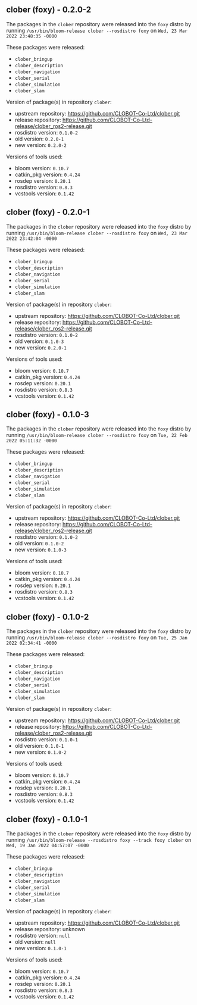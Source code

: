 ## clober (foxy) - 0.2.0-2

The packages in the `clober` repository were released into the `foxy` distro by running `/usr/bin/bloom-release clober --rosdistro foxy` on `Wed, 23 Mar 2022 23:48:35 -0000`

These packages were released:
- `clober_bringup`
- `clober_description`
- `clober_navigation`
- `clober_serial`
- `clober_simulation`
- `clober_slam`

Version of package(s) in repository `clober`:

- upstream repository: https://github.com/CLOBOT-Co-Ltd/clober.git
- release repository: https://github.com/CLOBOT-Co-Ltd-release/clober_ros2-release.git
- rosdistro version: `0.1.0-2`
- old version: `0.2.0-1`
- new version: `0.2.0-2`

Versions of tools used:

- bloom version: `0.10.7`
- catkin_pkg version: `0.4.24`
- rosdep version: `0.20.1`
- rosdistro version: `0.8.3`
- vcstools version: `0.1.42`


## clober (foxy) - 0.2.0-1

The packages in the `clober` repository were released into the `foxy` distro by running `/usr/bin/bloom-release clober --rosdistro foxy` on `Wed, 23 Mar 2022 23:42:04 -0000`

These packages were released:
- `clober_bringup`
- `clober_description`
- `clober_navigation`
- `clober_serial`
- `clober_simulation`
- `clober_slam`

Version of package(s) in repository `clober`:

- upstream repository: https://github.com/CLOBOT-Co-Ltd/clober.git
- release repository: https://github.com/CLOBOT-Co-Ltd-release/clober_ros2-release.git
- rosdistro version: `0.1.0-2`
- old version: `0.1.0-3`
- new version: `0.2.0-1`

Versions of tools used:

- bloom version: `0.10.7`
- catkin_pkg version: `0.4.24`
- rosdep version: `0.20.1`
- rosdistro version: `0.8.3`
- vcstools version: `0.1.42`


## clober (foxy) - 0.1.0-3

The packages in the `clober` repository were released into the `foxy` distro by running `/usr/bin/bloom-release clober --rosdistro foxy` on `Tue, 22 Feb 2022 05:11:32 -0000`

These packages were released:
- `clober_bringup`
- `clober_description`
- `clober_navigation`
- `clober_serial`
- `clober_simulation`
- `clober_slam`

Version of package(s) in repository `clober`:

- upstream repository: https://github.com/CLOBOT-Co-Ltd/clober.git
- release repository: https://github.com/CLOBOT-Co-Ltd-release/clober_ros2-release.git
- rosdistro version: `0.1.0-2`
- old version: `0.1.0-2`
- new version: `0.1.0-3`

Versions of tools used:

- bloom version: `0.10.7`
- catkin_pkg version: `0.4.24`
- rosdep version: `0.20.1`
- rosdistro version: `0.8.3`
- vcstools version: `0.1.42`


## clober (foxy) - 0.1.0-2

The packages in the `clober` repository were released into the `foxy` distro by running `/usr/bin/bloom-release clober --rosdistro foxy` on `Tue, 25 Jan 2022 02:34:41 -0000`

These packages were released:
- `clober_bringup`
- `clober_description`
- `clober_navigation`
- `clober_serial`
- `clober_simulation`
- `clober_slam`

Version of package(s) in repository `clober`:

- upstream repository: https://github.com/CLOBOT-Co-Ltd/clober.git
- release repository: https://github.com/CLOBOT-Co-Ltd-release/clober_ros2-release.git
- rosdistro version: `0.1.0-1`
- old version: `0.1.0-1`
- new version: `0.1.0-2`

Versions of tools used:

- bloom version: `0.10.7`
- catkin_pkg version: `0.4.24`
- rosdep version: `0.20.1`
- rosdistro version: `0.8.3`
- vcstools version: `0.1.42`


## clober (foxy) - 0.1.0-1

The packages in the `clober` repository were released into the `foxy` distro by running `/usr/bin/bloom-release --rosdistro foxy --track foxy clober` on `Wed, 19 Jan 2022 04:57:07 -0000`

These packages were released:
- `clober_bringup`
- `clober_description`
- `clober_navigation`
- `clober_serial`
- `clober_simulation`
- `clober_slam`

Version of package(s) in repository `clober`:

- upstream repository: https://github.com/CLOBOT-Co-Ltd/clober.git
- release repository: unknown
- rosdistro version: `null`
- old version: `null`
- new version: `0.1.0-1`

Versions of tools used:

- bloom version: `0.10.7`
- catkin_pkg version: `0.4.24`
- rosdep version: `0.20.1`
- rosdistro version: `0.8.3`
- vcstools version: `0.1.42`


